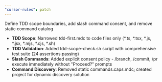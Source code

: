 ```yaml
---
"cursor-rules": patch
---
```


Define TDD scope boundaries, add slash command consent, and remove static command catalog

- **TDD Scope**: Narrowed tdd-first.mdc to code files only (*.ts, *.tsx, *.js, *.jsx, *.mjs, *.cjs, *.sh)
- **TDD Validation**: Added tdd-scope-check.sh script with comprehensive test suite (24 assertions passing)
- **Slash Commands**: Added explicit consent policy - /branch, /commit, /pr execute immediately without "Proceed?" prompts
- **Command Discovery**: Removed static commands.caps.mdc; created project for dynamic discovery solution

